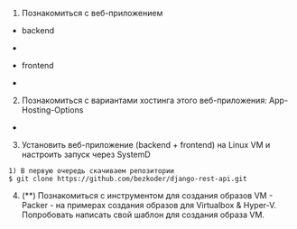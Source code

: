 1. Познакомиться с веб-приложением
- backend
+
- frontend
+

2. Познакомиться с вариантами хостинга этого веб-приложения:
App-Hosting-Options
+

3. Установить веб-приложение (backend + frontend) на Linux VM и настроить запуск через SystemD
```
1) В первую очередь скачиваем репозитории 
$ git clone https://github.com/bezkoder/django-rest-api.git

```
4. (**) Познакомиться с инструментом для создания образов VM - Packer - на примерах создания образов для Virtualbox & Hyper-V. Попробовать написать свой шаблон для создания образа VM. 
```
```